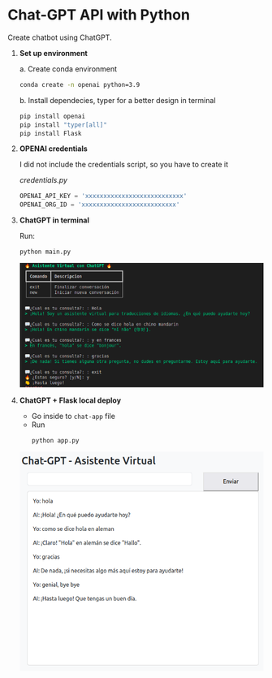 # Chat-GPT API with Python

Create chatbot using ChatGPT.

1. **Set up environment**

    a. Create conda environment
    ```bash
    conda create -n openai python=3.9
    ```
    b. Install dependecies, typer for a better design in terminal
    ```bash
    pip install openai
    pip install "typer[all]"
    pip install Flask
    ```
2. **OPENAI credentials**
    
    I did not include the credentials script, so you have to create it
        
    *credentials.py*
    ```python 
    OPENAI_API_KEY = 'xxxxxxxxxxxxxxxxxxxxxxxxxxx'
    OPENAI_ORG_ID = 'xxxxxxxxxxxxxxxxxxxxxxxxxx'  
    ```

3. **ChatGPT in terminal**

    Run:
    ```bash
    python main.py
    ```

    ![](images/chat-terminal.png)

4. **ChatGPT + Flask local deploy**

    * Go inside to `chat-app` file
    * Run
        ```bash
        python app.py
        ```
    ![](images/local-deploy.png)


